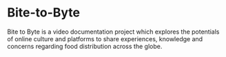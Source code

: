 # Bite-to-Byte
Bite to Byte is a video documentation project which explores the potentials of online culture  and platforms to share experiences, knowledge and concerns regarding food distribution across the globe. 

